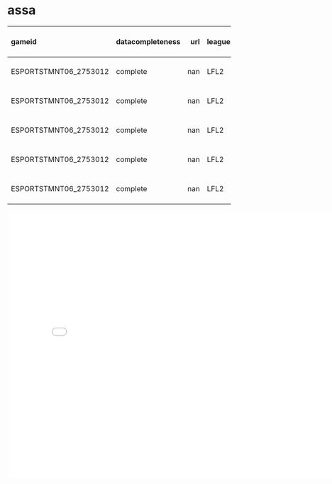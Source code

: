 # assa

| gameid                | datacompleteness   |   url | league   |   year | split   |   playoffs | date                |   game |   patch |   participantid | side   | position   | playername   | playerid                                  | teamname      | teamid                                  | champion   | ban1   | ban2    | ban3   | ban4   | ban5   |   gamelength |   result |   kills |   deaths |   assists |   teamkills |   teamdeaths |   doublekills |   triplekills |   quadrakills |   pentakills |   firstblood |   firstbloodkill |   firstbloodassist |   firstbloodvictim |   team kpm |   ckpm |   firstdragon |   dragons |   opp_dragons |   elementaldrakes |   opp_elementaldrakes |   infernals |   mountains |   clouds |   oceans |   chemtechs |   hextechs |   dragons (type unknown) |   elders |   opp_elders |   firstherald |   heralds |   opp_heralds |   firstbaron |   barons |   opp_barons |   firsttower |   towers |   opp_towers |   firstmidtower |   firsttothreetowers |   turretplates |   opp_turretplates |   inhibitors |   opp_inhibitors |   damagetochampions |     dpm |   damageshare |   damagetakenperminute |   damagemitigatedperminute |   wardsplaced |    wpm |   wardskilled |   wcpm |   controlwardsbought |   visionscore |   vspm |   totalgold |   earnedgold |   earned gpm |   earnedgoldshare |   goldspent |   gspd |   total cs |   minionkills |   monsterkills |   monsterkillsownjungle |   monsterkillsenemyjungle |   cspm |   goldat10 |   xpat10 |   csat10 |   opp_goldat10 |   opp_xpat10 |   opp_csat10 |   golddiffat10 |   xpdiffat10 |   csdiffat10 |   killsat10 |   assistsat10 |   deathsat10 |   opp_killsat10 |   opp_assistsat10 |   opp_deathsat10 |   goldat15 |   xpat15 |   csat15 |   opp_goldat15 |   opp_xpat15 |   opp_csat15 |   golddiffat15 |   xpdiffat15 |   csdiffat15 |   killsat15 |   assistsat15 |   deathsat15 |   opp_killsat15 |   opp_assistsat15 |   opp_deathsat15 |
|:----------------------|:-------------------|------:|:---------|-------:|:--------|-----------:|:--------------------|-------:|--------:|----------------:|:-------|:-----------|:-------------|:------------------------------------------|:--------------|:----------------------------------------|:-----------|:-------|:--------|:-------|:-------|:-------|-------------:|---------:|--------:|---------:|----------:|------------:|-------------:|--------------:|--------------:|--------------:|-------------:|-------------:|-----------------:|-------------------:|-------------------:|-----------:|-------:|--------------:|----------:|--------------:|------------------:|----------------------:|------------:|------------:|---------:|---------:|------------:|-----------:|-------------------------:|---------:|-------------:|--------------:|----------:|--------------:|-------------:|---------:|-------------:|-------------:|---------:|-------------:|----------------:|---------------------:|---------------:|-------------------:|-------------:|-----------------:|--------------------:|--------:|--------------:|-----------------------:|---------------------------:|--------------:|-------:|--------------:|-------:|---------------------:|--------------:|-------:|------------:|-------------:|-------------:|------------------:|------------:|-------:|-----------:|--------------:|---------------:|------------------------:|--------------------------:|-------:|-----------:|---------:|---------:|---------------:|-------------:|-------------:|---------------:|-------------:|-------------:|------------:|--------------:|-------------:|----------------:|------------------:|-----------------:|-----------:|---------:|---------:|---------------:|-------------:|-------------:|---------------:|-------------:|-------------:|------------:|--------------:|-------------:|----------------:|------------------:|-----------------:|
| ESPORTSTMNT06_2753012 | complete           |   nan | LFL2     |   2023 | Spring  |          0 | 2023-01-10 17:07:16 |      1 |   13.01 |               1 | Blue   | top        | Wylenz       | oe:player:60aff1184bec1d2b2efdae84f5b6e3e | Klanik Esport | oe:team:0ade5e44c23039bca133eee58ec1b83 | Jax        | Sylas  | Caitlyn | Wukong | Akali  | Yone   |         2612 |        1 |       4 |        0 |         6 |          13 |            7 |             1 |             1 |             0 |            0 |            0 |                0 |                  0 |                  0 |     0.2986 | 0.4594 |           nan |       nan |           nan |               nan |                   nan |         nan |         nan |      nan |      nan |         nan |        nan |                      nan |      nan |          nan |           nan |       nan |           nan |          nan |        0 |            0 |          nan |      nan |          nan |             nan |                  nan |            nan |                nan |            1 |                0 |               14283 | 328.093 |     0.150027  |                719.541 |                    878.913 |            20 | 0.4594 |             5 | 0.1149 |                   11 |            49 | 1.1256 |       18855 |        13251 |     304.387  |         0.295868  |       15955 |    nan |        399 |           367 |             32 |                     nan |                       nan | 9.1654 |       3163 |     4772 |       83 |           3087 |         4814 |           81 |             76 |          -42 |            2 |           0 |             0 |            0 |               0 |                 0 |                0 |       5059 |     7946 |      143 |           4737 |         7683 |          131 |            322 |          263 |           12 |           0 |             0 |            0 |               0 |                 0 |                0 |
| ESPORTSTMNT06_2753012 | complete           |   nan | LFL2     |   2023 | Spring  |          0 | 2023-01-10 17:07:16 |      1 |   13.01 |               2 | Blue   | jng        | Julbu        | oe:player:fd78e127e45463dcfc2ea3836af0335 | Klanik Esport | oe:team:0ade5e44c23039bca133eee58ec1b83 | Poppy      | Sylas  | Caitlyn | Wukong | Akali  | Yone   |         2612 |        1 |       2 |        2 |         4 |          13 |            7 |             0 |             0 |             0 |            0 |            0 |                0 |                  0 |                  0 |     0.2986 | 0.4594 |           nan |       nan |           nan |               nan |                   nan |         nan |         nan |      nan |      nan |         nan |        nan |                      nan |      nan |          nan |           nan |       nan |           nan |          nan |        1 |            0 |          nan |      nan |          nan |             nan |                  nan |            nan |                nan |            0 |                0 |                6219 | 142.856 |     0.0653236 |                847.305 |                   1513.97  |            18 | 0.4135 |            11 | 0.2527 |                   17 |            61 | 1.4012 |       12082 |         6478 |     148.805  |         0.14464   |       11675 |    nan |        159 |            23 |            136 |                     nan |                       nan | 3.6524 |       3035 |     3302 |       54 |           2948 |         3140 |           66 |             87 |          162 |          -12 |           0 |             0 |            0 |               0 |                 0 |                0 |       4325 |     4637 |       74 |           4682 |         5960 |          117 |           -357 |        -1323 |          -43 |           0 |             0 |            0 |               0 |                 0 |                0 |
| ESPORTSTMNT06_2753012 | complete           |   nan | LFL2     |   2023 | Spring  |          0 | 2023-01-10 17:07:16 |      1 |   13.01 |               3 | Blue   | mid        | Sintax       | oe:player:baf7147fedeec5de54ca1f240952a3f | Klanik Esport | oe:team:0ade5e44c23039bca133eee58ec1b83 | Taliyah    | Sylas  | Caitlyn | Wukong | Akali  | Yone   |         2612 |        1 |       2 |        2 |        11 |          13 |            7 |             0 |             0 |             0 |            0 |            0 |                0 |                  0 |                  0 |     0.2986 | 0.4594 |           nan |       nan |           nan |               nan |                   nan |         nan |         nan |      nan |      nan |         nan |        nan |                      nan |      nan |          nan |           nan |       nan |           nan |          nan |        0 |            0 |          nan |      nan |          nan |             nan |                  nan |            nan |                nan |            0 |                0 |               27028 | 620.858 |     0.283899  |                365.352 |                    323.729 |            23 | 0.5283 |            10 | 0.2297 |                    7 |            49 | 1.1256 |       15722 |        10118 |     232.42   |         0.225914  |       14525 |    nan |        337 |           287 |             50 |                     nan |                       nan | 7.7412 |       3117 |     4927 |       85 |           3455 |         5174 |          103 |           -338 |         -247 |          -18 |           0 |             0 |            0 |               0 |                 0 |                0 |       4956 |     7772 |      136 |           5435 |         8096 |          162 |           -479 |         -324 |          -26 |           0 |             0 |            0 |               0 |                 0 |                0 |
| ESPORTSTMNT06_2753012 | complete           |   nan | LFL2     |   2023 | Spring  |          0 | 2023-01-10 17:07:16 |      1 |   13.01 |               4 | Blue   | bot        | Axelent      | oe:player:8204ca38dc1c42012b5d53131271eb1 | Klanik Esport | oe:team:0ade5e44c23039bca133eee58ec1b83 | Ezreal     | Sylas  | Caitlyn | Wukong | Akali  | Yone   |         2612 |        1 |       5 |        1 |         7 |          13 |            7 |             0 |             0 |             0 |            0 |            0 |                0 |                  0 |                  0 |     0.2986 | 0.4594 |           nan |       nan |           nan |               nan |                   nan |         nan |         nan |      nan |      nan |         nan |        nan |                      nan |      nan |          nan |           nan |       nan |           nan |          nan |        0 |            0 |          nan |      nan |          nan |             nan |                  nan |            nan |                nan |            1 |                0 |               42005 | 964.893 |     0.441215  |                398.453 |                    234.372 |            17 | 0.3905 |             6 | 0.1378 |                    5 |            47 | 1.0796 |       17332 |        11728 |     269.403  |         0.261862  |       15225 |    nan |        370 |           345 |             25 |                     nan |                       nan | 8.4992 |       3344 |     3377 |       94 |           3015 |         2948 |           75 |            329 |          429 |           19 |           0 |             0 |            0 |               0 |                 0 |                0 |       5217 |     5647 |      142 |           5017 |         5355 |          122 |            200 |          292 |           20 |           0 |             0 |            0 |               1 |                 0 |                0 |
| ESPORTSTMNT06_2753012 | complete           |   nan | LFL2     |   2023 | Spring  |          0 | 2023-01-10 17:07:16 |      1 |   13.01 |               5 | Blue   | sup        | Wixo         | oe:player:bb97cd2e43cb0855f6485e6f9e93ea2 | Klanik Esport | oe:team:0ade5e44c23039bca133eee58ec1b83 | Karma      | Sylas  | Caitlyn | Wukong | Akali  | Yone   |         2612 |        1 |       0 |        2 |        10 |          13 |            7 |             0 |             0 |             0 |            0 |            0 |                0 |                  0 |                  1 |     0.2986 | 0.4594 |           nan |       nan |           nan |               nan |                   nan |         nan |         nan |      nan |      nan |         nan |        nan |                      nan |      nan |          nan |           nan |       nan |           nan |          nan |        0 |            0 |          nan |      nan |          nan |             nan |                  nan |            nan |                nan |            0 |                0 |                5668 | 130.199 |     0.0595359 |                360.276 |                    284.15  |            52 | 1.1945 |             8 | 0.1838 |                   15 |           106 | 2.4349 |        8816 |         3212 |      73.7825 |         0.0717161 |        8125 |    nan |         21 |            17 |              4 |                     nan |                       nan | 0.4824 |       1953 |     2367 |        1 |           2032 |         2825 |            3 |            -79 |         -458 |           -2 |           0 |             0 |            0 |               0 |                 0 |                0 |       2827 |     3218 |        3 |           3043 |         3797 |            3 |           -216 |         -579 |            0 |           0 |             0 |            1 |               0 |                 1 |                0 |


<iframe src="table.html" width=800 height=600 frameBorder=0></iframe>
